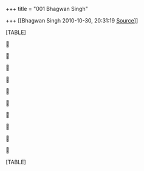 +++
title = "001 Bhagwan Singh"

+++
[[Bhagwan Singh	2010-10-30, 20:31:19 [Source](https://groups.google.com/g/bvparishat/c/4EicH5Z5zVI)]]



[TABLE]





















[TABLE]

  

